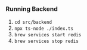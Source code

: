 ### Running Backend

1. `cd src/backend`
2. `npx ts-node ./index.ts`
3. `brew services start redis`
4. `brew services stop redis`
